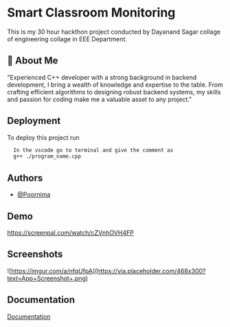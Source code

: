 
# Smart Classroom Monitoring 

This is my 30 hour hackthon project conducted by Dayanand Sagar collage of engineering collage in EEE Department.
 


## 🚀 About Me


"Experienced C++ developer with a strong background in backend development, I bring a wealth of knowledge and expertise to the table. From crafting efficient algorithms to designing robust backend systems, my skills and passion for coding make me a valuable asset to any project."


## Deployment

To deploy this project run

```bash
  In the vscode go to terminal and give the comment as 
  g++ ./program_name.cpp
```


## Authors

- [@Poornima](https://www.github.com/octokatherine)


## Demo
https://screenpal.com/watch/cZVnhOVH4FP


## Screenshots

![https://imgur.com/a/nfqUfpA](https://via.placeholder.com/468x300?text=App+Screenshot+.png)


## Documentation

[Documentation](https://imgur.com/a/usmAuGL)




